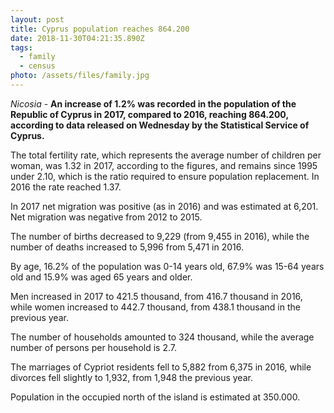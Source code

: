 ```yaml
---
layout: post
title: Cyprus population reaches 864.200
date: 2018-11-30T04:21:35.890Z
tags:
  - family
  - census
photo: /assets/files/family.jpg
---
```

_Nicosia_ - **An increase of 1.2% was recorded in the population of the Republic of Cyprus in 2017, compared to 2016, reaching 864.200, according to data released on Wednesday by the Statistical Service of Cyprus.**

The total fertility rate, which represents the average number of children per woman, was 1.32 in 2017, according to the figures, and remains since 1995 under 2.10, which is the ratio required to ensure population replacement. In 2016 the rate reached 1.37.

In 2017 net migration was positive (as in 2016) and was estimated at 6,201. Net migration was negative from 2012 to 2015.

The number of births decreased to 9,229 (from 9,455 in 2016), while the number of deaths increased to 5,996 from 5,471 in 2016.

By age, 16.2% of the population was 0-14 years old, 67.9% was 15-64 years old and 15.9% was aged 65 years and older.

Men increased in 2017 to 421.5 thousand, from 416.7 thousand in 2016, while women increased to 442.7 thousand, from 438.1 thousand in the previous year.

The number of households amounted to 324 thousand, while the average number of persons per household is 2.7.

The marriages of Cypriot residents fell to 5,882 from 6,375 in 2016, while divorces fell slightly to 1,932, from 1,948 the previous year.

Population in the occupied north of the island is estimated at 350.000.
